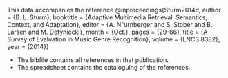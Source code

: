 This data accompanies the reference 
@inproceedings{Sturm2014d,
	author = {B. L. Sturm},
	booktitle = {Adaptive Multimedia Retrieval: Semantics, Context, and Adaptation},
	editor = {A. N\"urnberger and S. Stober and B. Larsen and M. Detyniecki},
	month = {Oct.},
	pages = {29-66},
	title = {A Survey of Evaluation in Music Genre Recognition},
	volume = {LNCS 8382},
	year = {2014}}

- The bibfile contains all references in that publication.
- The spreadsheet contains the cataloguing of the references.
